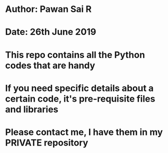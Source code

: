 # Author: Pawan Sai R
# Date: 26th June 2019

# This repo contains all the Python codes that are handy
# If you need specific details about a certain code, it's pre-requisite files and libraries
# Please contact me, I have them in my PRIVATE repository






